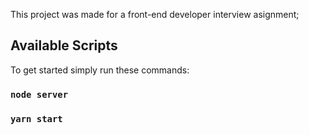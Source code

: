 This project was made for a front-end developer interview asignment;

## Available Scripts

To get started simply run these commands:

### `node server`
### `yarn start`
